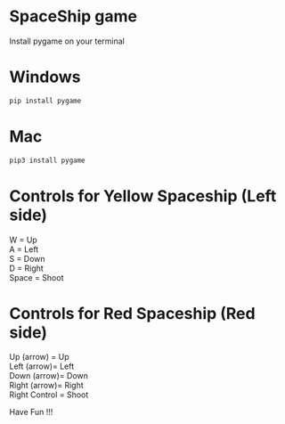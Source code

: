 # SpaceShip game

Install pygame on your terminal
# Windows
```bash
pip install pygame
```
# Mac
```bash
pip3 install pygame
```
# Controls for Yellow Spaceship (Left side)
W = Up <br>
A = Left <br>
S = Down <br>
D = Right <br>
Space = Shoot <br>

# Controls for Red Spaceship (Red side)
Up (arrow) = Up <br>
Left (arrow)= Left <br>
Down (arrow)= Down <br>
Right (arrow)= Right <br>
Right Control = Shoot <br>

Have Fun !!!
